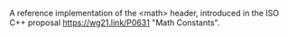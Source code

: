 A reference implementation of the \<math\> header, introduced in the ISO C++ proposal https://wg21.link/P0631 "Math Constants".
